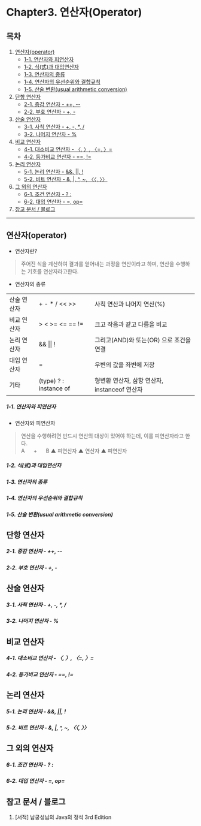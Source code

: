 # Chapter3. 연산자(Operator)

## 목차
1. [연산자(operator)](https://github.com/hongcoding94/java_storage/blob/main/Chapter3.%20%EC%97%B0%EC%82%B0%EC%9E%90(Operator).md#%EC%97%B0%EC%82%B0%EC%9E%90operator "연산자(operator)")
    - [1-1. 연산자와 피연산자](https://github.com/hongcoding94/java_storage/blob/main/Chapter3.%20%EC%97%B0%EC%82%B0%EC%9E%90(Operator).md#1-1-%EC%97%B0%EC%82%B0%EC%9E%90%EC%99%80-%ED%94%BC%EC%97%B0%EC%82%B0%EC%9E%90 "연산자와 피연산자")
    - [1-2. 식(式)과 대입연산자](https://github.com/hongcoding94/java_storage/blob/main/Chapter3.%20%EC%97%B0%EC%82%B0%EC%9E%90(Operator).md#1-2-%EC%8B%9D%E5%BC%8F%EA%B3%BC-%EB%8C%80%EC%9E%85%EC%97%B0%EC%82%B0%EC%9E%90 "식(式)과 대입연산자")
    - [1-3. 연산자의 종류](https://github.com/hongcoding94/java_storage/blob/main/Chapter3.%20%EC%97%B0%EC%82%B0%EC%9E%90(Operator).md#1-3-%EC%97%B0%EC%82%B0%EC%9E%90%EC%9D%98-%EC%A2%85%EB%A5%98 "연산자의 종류")
    - [1-4. 연산자의 우선순위와 결합규칙](https://github.com/hongcoding94/java_storage/blob/main/Chapter3.%20%EC%97%B0%EC%82%B0%EC%9E%90(Operator).md#1-4-%EC%97%B0%EC%82%B0%EC%9E%90%EC%9D%98-%EC%9A%B0%EC%84%A0%EC%88%9C%EC%9C%84%EC%99%80-%EA%B2%B0%ED%95%A9%EA%B7%9C%EC%B9%99 "연산자의 우선순위와 결합규칙")
    - [1-5. 산술 변환(usual arithmetic conversion)](https://github.com/hongcoding94/java_storage/blob/main/Chapter3.%20%EC%97%B0%EC%82%B0%EC%9E%90(Operator).md#1-5-%EC%82%B0%EC%88%A0-%EB%B3%80%ED%99%98usual-arithmetic-conversion "산술 변환(usual arithmetic conversion)")
2. [단항 연산자](https://github.com/hongcoding94/java_storage/blob/main/Chapter3.%20%EC%97%B0%EC%82%B0%EC%9E%90(Operator).md#%EB%8B%A8%ED%95%AD-%EC%97%B0%EC%82%B0%EC%9E%90 "단항 연산자")
    - [2-1. 증감 연산자 - ++, --](https://github.com/hongcoding94/java_storage/blob/main/Chapter3.%20%EC%97%B0%EC%82%B0%EC%9E%90(Operator).md#2-1-%EC%A6%9D%EA%B0%90-%EC%97%B0%EC%82%B0%EC%9E%90------ "증감 연산자 - ++, --")
    - [2-2. 부호 연산자 - +, -](https://github.com/hongcoding94/java_storage/blob/main/Chapter3.%20%EC%97%B0%EC%82%B0%EC%9E%90(Operator).md#2-2-%EB%B6%80%ED%98%B8-%EC%97%B0%EC%82%B0%EC%9E%90----- "부호 연산자 - +, -")
3. [산술 연산자](https://github.com/hongcoding94/java_storage/blob/main/Chapter3.%20%EC%97%B0%EC%82%B0%EC%9E%90(Operator).md#%EC%82%B0%EC%88%A0-%EC%97%B0%EC%82%B0%EC%9E%90 "산술 연산자")
    - [3-1. 사칙 연산자 - +, -, *, /](https://github.com/hongcoding94/java_storage/blob/main/Chapter3.%20%EC%97%B0%EC%82%B0%EC%9E%90(Operator).md#3-1-%EC%82%AC%EC%B9%99-%EC%97%B0%EC%82%B0%EC%9E%90------- "사칙 연산자 - +, -, *, /")
    - [3-2. 나머지 연산자 - %](https://github.com/hongcoding94/java_storage/blob/main/Chapter3.%20%EC%97%B0%EC%82%B0%EC%9E%90(Operator).md#3-2-%EB%82%98%EB%A8%B8%EC%A7%80-%EC%97%B0%EC%82%B0%EC%9E%90--- "나머지 연산자 - %")
4. [비교 연산자](https://github.com/hongcoding94/java_storage/blob/main/Chapter3.%20%EC%97%B0%EC%82%B0%EC%9E%90(Operator).md#%EB%B9%84%EA%B5%90-%EC%97%B0%EC%82%B0%EC%9E%90 "비교 연산자")
    - [4-1. 대소비교 연산자 - 〈, 〉, 〈=, 〉=](https://github.com/hongcoding94/java_storage/blob/main/Chapter3.%20%EC%97%B0%EC%82%B0%EC%9E%90(Operator).md#4-1-%EB%8C%80%EC%86%8C%EB%B9%84%EA%B5%90-%EC%97%B0%EC%82%B0%EC%9E%90------ "대소비교 연산자 - 〈, 〉, 〈=, 〉=")
    - [4-2. 등가비교 연산자 - ==, !=](https://github.com/hongcoding94/java_storage/blob/main/Chapter3.%20%EC%97%B0%EC%82%B0%EC%9E%90(Operator).md#4-2-%EB%93%B1%EA%B0%80%EB%B9%84%EA%B5%90-%EC%97%B0%EC%82%B0%EC%9E%90---- "등가비교 연산자 - ==, !=")
5. [논리 연산자](https://github.com/hongcoding94/java_storage/blob/main/Chapter3.%20%EC%97%B0%EC%82%B0%EC%9E%90(Operator).md#%EB%85%BC%EB%A6%AC-%EC%97%B0%EC%82%B0%EC%9E%90 "논리 연산자")
    - [5-1. 논리 연산자 - &&, ||, !](https://github.com/hongcoding94/java_storage/blob/main/Chapter3.%20%EC%97%B0%EC%82%B0%EC%9E%90(Operator).md#5-1-%EB%85%BC%EB%A6%AC-%EC%97%B0%EC%82%B0%EC%9E%90----- "논리 연산자 - &&, ||, !")
    - [5-2. 비트 연산자 - &, |, ^, ~, 〈〈, 〉〉](https://github.com/hongcoding94/java_storage/blob/main/Chapter3.%20%EC%97%B0%EC%82%B0%EC%9E%90(Operator).md#5-2-%EB%B9%84%ED%8A%B8-%EC%97%B0%EC%82%B0%EC%9E%90-------- "비트 연산자 - &, |, ^, ~, 〈〈, 〉〉")
6. [그 외의 연산자](https://github.com/hongcoding94/java_storage/blob/main/Chapter3.%20%EC%97%B0%EC%82%B0%EC%9E%90(Operator).md#%EA%B7%B8-%EC%99%B8%EC%9D%98-%EC%97%B0%EC%82%B0%EC%9E%90 "그 외의 연산자")
    - [6-1. 조건 연산자 - ? :](https://github.com/hongcoding94/java_storage/blob/main/Chapter3.%20%EC%97%B0%EC%82%B0%EC%9E%90(Operator).md#6-1-%EC%A1%B0%EA%B1%B4-%EC%97%B0%EC%82%B0%EC%9E%90---- "조건 연산자 - ? :")
    - [6-2. 대입 연산자 - =, op=](https://github.com/hongcoding94/java_storage/blob/main/Chapter3.%20%EC%97%B0%EC%82%B0%EC%9E%90(Operator).md#6-2-%EB%8C%80%EC%9E%85-%EC%97%B0%EC%82%B0%EC%9E%90----op "대입 연산자 - =, op=")
7. [참고 문서 / 블로그](https://github.com/hongcoding94/java_storage/blob/main/Chapter3.%20%EC%97%B0%EC%82%B0%EC%9E%90(Operator).md#%EC%B0%B8%EA%B3%A0-%EB%AC%B8%EC%84%9C--%EB%B8%94%EB%A1%9C%EA%B7%B8 "참고 문서 / 블로그")

---

## 연산자(operator)
  
  - 연산자란?
  > 주어진 식을 계산하여 결과를 얻어내는 과정을 연산이라고 하며, 연산을 수행하는 기호를 연산자라고한다.

  - 연산자의 종류
  <table>
    <tr>
        <td>산술 연산자</td>
        <td>+ - * / << >></td>
        <td>사칙 연산과 나머지 연산(%)</td>
    </tr> 
    <tr>
        <td>비교 연산자</td>
        <td>> < >= <= == !=</td>
        <td>크고 작음과 같고 다름을 비교</td>
    </tr>
    <tr>
        <td>논리 연산자</td>
        <td>&& || ! </td>
        <td>그리고(AND)와 또는(OR) 으로 조건을 연결</td>
    </tr>
    <tr>
        <td>대입 연산자</td>
        <td>=</td>
        <td>우변의 값을 좌변에 저장</td>
    </tr>
    <tr>
        <td>기타</td>
        <td>(type) ? :  instance of </td>
        <td>형변환 연산자, 삼항 연산자, instanceof 연산자 </td>
    </tr>
  </table>

  ##### 1-1. 연산자와 피연산자
  
  - 연산자와 피연산자
  > 연산을 수행하려면 반드시 연산의 대상이 있어야 하는데, 이를 피연산자라고 한다. <br/>
  > A &nbsp;&nbsp;&nbsp;&nbsp; + &nbsp;&nbsp;&nbsp;&nbsp; B
  > ▲ 피연산자 ▲ 연산자 ▲ 피연산자
  
  ##### 1-2. 식(式)과 대입연산자
  
  
  ##### 1-3. 연산자의 종류
  
  
  ##### 1-4. 연산자의 우선순위와 결합규칙


  ##### 1-5. 산술 변환(usual arithmetic conversion)
  
  
## 단항 연산자

  ##### 2-1. 증감 연산자 - ++, --
  
  ##### 2-2. 부호 연산자 - +, -
  
## 산술 연산자

  ##### 3-1. 사칙 연산자 - +, -, *, /
  
  ##### 3-2. 나머지 연산자 - %
  
## 비교 연산자

  ##### 4-1. 대소비교 연산자 - 〈, 〉, 〈=, 〉=
  
  ##### 4-2. 등가비교 연산자 - ==, !=
  
## 논리 연산자

  ##### 5-1. 논리 연산자 - &&, ||, !
  
  ##### 5-2. 비트 연산자 - &, |, ^, ~, 〈〈, 〉〉
  
## 그 외의 연산자

  ##### 6-1. 조건 연산자 - ? :
  
  ##### 6-2. 대입 연산자 - =, op=
  
## 참고 문서 / 블로그
  1. [서적] 남궁성님의 Java의 정석 3rd Edition

